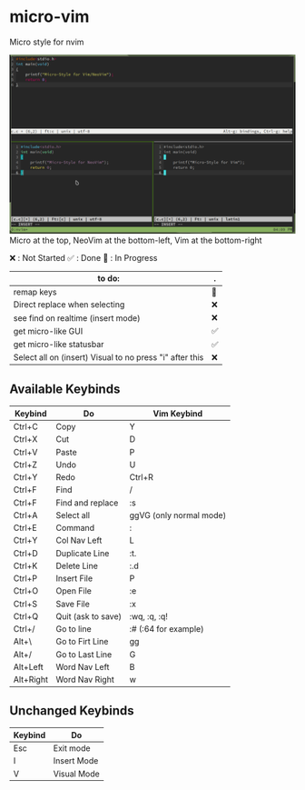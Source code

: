 # micro-vim
Micro style for nvim

![micro-vim](/picture.png)
Micro at the top, NeoVim at the bottom-left, Vim at the bottom-right

❌ : Not Started
✅ : Done
🔄 : In Progress

to do:                 | . |
---------------------- | --|
 remap keys            | 🔄|
 Direct replace when selecting | ❌|
 see find on realtime (insert mode) | ❌|
 get micro-like GUI    | ✅ |
 get micro-like statusbar | ✅ |
 Select all on (insert) Visual to no press "i" after this| ❌|

 
## Available Keybinds

Keybind| Do           | Vim Keybind|
-------| ------------ | -   |
Ctrl+C | Copy         | Y   |
Ctrl+X | Cut          | D   |
Ctrl+V | Paste        | P   |
Ctrl+Z | Undo         | U   |
Ctrl+Y | Redo         | Ctrl+R  |
Ctrl+F | Find         | /   |
Ctrl+F | Find and replace | :s  |
Ctrl+A | Select all   | ggVG (only normal mode)  |
Ctrl+E | Command      | :   |
Ctrl+Y | Col Nav Left | L   |
Ctrl+D | Duplicate Line | :t.|
Ctrl+K | Delete Line  | :.d |
Ctrl+P | Insert File  | P   |
Ctrl+O | Open File    | :e  |
Ctrl+S | Save File    | :x  |
Ctrl+Q | Quit (ask to save)| :wq, :q, :q! |
Ctrl+/ | Go to line   | :# (:64 for example) |
Alt+\  | Go to Firt Line | gg |
Alt+/  | Go to Last Line | G |
Alt+Left | Word Nav Left | B |
Alt+Right | Word Nav Right | w |

## Unchanged Keybinds

Keybind| Do           |
-------| ------------ |
Esc    | Exit mode    |
I      | Insert Mode  |
V      | Visual Mode  |








